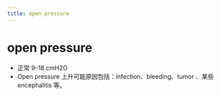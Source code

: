 ```yaml
---
title: open pressure
---
```

# open pressure

* 正常 9–18 cmH2O
* Open pressure 上升可能原因包括：infection、bleeding、tumor 、某些 encephalitis 等。

